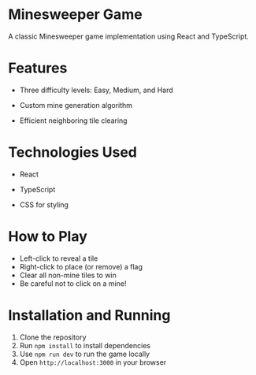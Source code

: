 # Minesweeper Game

A classic Minesweeper game implementation using React and TypeScript.

# Features

- Three difficulty levels: Easy, Medium, and Hard

- Custom mine generation algorithm

- Efficient neighboring tile clearing

# Technologies Used

- React

- TypeScript

- CSS for styling

# How to Play

- Left-click to reveal a tile
- Right-click to place (or remove) a flag
- Clear all non-mine tiles to win
- Be careful not to click on a mine!

# Installation and Running

1. Clone the repository
2. Run `npm install` to install dependencies
3. Use `npm run dev` to run the game locally
4. Open `http://localhost:3000` in your browser
